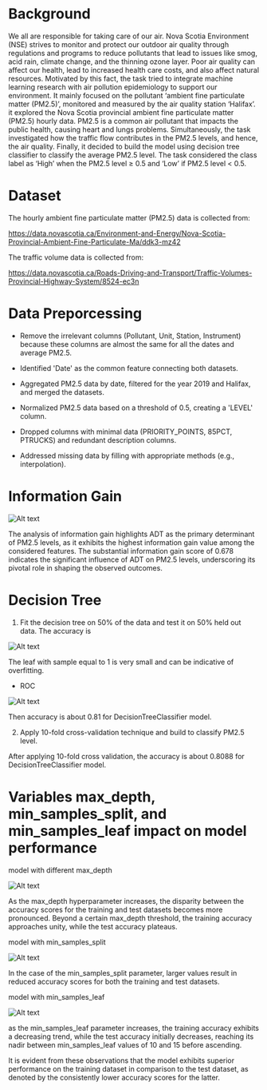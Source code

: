# Background

We all are responsible for taking care of our air. Nova Scotia Environment (NSE) strives to monitor and protect our outdoor air quality through regulations and programs to reduce pollutants that lead to issues like smog, acid rain, climate change, and the thinning ozone layer. Poor air quality can affect our health, lead to increased health care costs, and also affect natural resources. Motivated by this fact, the task tried to integrate machine learning research with air pollution epidemiology to support our environment. It mainly focused on the pollutant ‘ambient fine particulate matter (PM2.5)’, monitored and measured by the air quality station ‘Halifax’. it explored the Nova Scotia provincial ambient fine particulate matter (PM2.5) hourly data. PM2.5 is a common air pollutant that impacts the public health, causing heart and lungs problems. Simultaneously, the task investigated how the traffic flow contributes in the PM2.5 levels, and hence, the air quality. Finally, it decided to build the model using decision tree classifier to classify the average PM2.5 level. The task considered the class label as ‘High’ when the PM2.5 level ≥ 0.5 and ‘Low’ if PM2.5 level < 0.5.

# Dataset
The hourly ambient fine particulate matter (PM2.5) data is collected from:

https://data.novascotia.ca/Environment-and-Energy/Nova-Scotia-Provincial-Ambient-Fine-Particulate-Ma/ddk3-mz42

The traffic volume data is collected from:

https://data.novascotia.ca/Roads-Driving-and-Transport/Traffic-Volumes-Provincial-Highway-System/8524-ec3n

# Data Preporcessing
* Remove the irrelevant columns (Pollutant, Unit, Station, Instrument)  because these columns are almost the same for all the dates and average PM2.5.

* Identified 'Date' as the common feature connecting both datasets.

* Aggregated PM2.5 data by date, filtered for the year 2019 and Halifax, and merged the datasets.

* Normalized PM2.5 data based on a threshold of 0.5, creating a 'LEVEL' column.

* Dropped columns with minimal data (PRIORITY_POINTS, 85PCT, PTRUCKS) and redundant description columns.

* Addressed missing data by filling with appropriate methods (e.g., interpolation).

# Information Gain

![Alt text](images/information_gain.png)

The analysis of information gain highlights ADT as the primary determinant of PM2.5 levels, as it exhibits the highest information gain value among the considered features. The substantial information gain score of 0.678 indicates the significant influence of ADT on PM2.5 levels, underscoring its pivotal role in shaping the observed outcomes.

# Decision Tree
1. Fit the decision tree on 50% of the data and test it on 50% held out data. The accuracy is 

![Alt text](images/decision_tree.png)

The leaf with sample equal to 1 is very small and can be indicative of overfitting.

* ROC

![Alt text](images/roc.png)

Then accuracy is about 0.81 for DecisionTreeClassifier model.

2. Apply 10-fold cross-validation technique and build  to classify PM2.5 level.

After applying 10-fold cross validation, the accuracy is about 0.8088 for DecisionTreeClassifier model.


# Variables max_depth, min_samples_split, and min_samples_leaf impact on model performance

model with different max_depth

![Alt text](images/max_depth.png)

As the max_depth hyperparameter increases, the disparity between the accuracy scores for the training and test datasets becomes more pronounced. Beyond a certain max_depth threshold, the training accuracy approaches unity, while the test accuracy plateaus.

model with min_samples_split

![Alt text](images/min_samples_split.png)

In the case of the min_samples_split parameter, larger values result in reduced accuracy scores for both the training and test datasets.

model with min_samples_leaf

![Alt text](images/min_samples_leaf.png)

as the min_samples_leaf parameter increases, the training accuracy exhibits a decreasing trend, while the test accuracy initially decreases, reaching its nadir between min_samples_leaf values of 10 and 15 before ascending.


It is evident from these observations that the model exhibits superior performance on the training dataset in comparison to the test dataset, as denoted by the consistently lower accuracy scores for the latter.